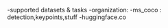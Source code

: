 -supported datasets & tasks
    -organization:
        -ms_coco : detection,keypoints,stuff
    -huggingface.co
